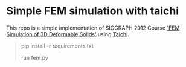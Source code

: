 # Simple FEM simulation with taichi

This repo is a simple implementation of SIGGRAPH 2012 Course
['FEM Simulation of 3D Deformable Solids'](https://viterbi-web.usc.edu/~jbarbic/femdefo/) using [Taichi](https://www.taichi-lang.org/).

> pip install -r requirements.txt
>
> run fem.py
